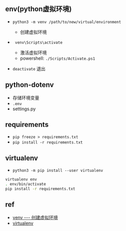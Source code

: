 ## env(python虚拟环境)

+ `python3 -m venv /path/to/new/virtual/environment`
    + 创建虚拟环境

+ ` venv\Scripts\activate`
    + 激活虚拟环境
    + powershell: `./Scripts/Activate.ps1`

+ `deactivate` 退出

## python-dotenv
+ 存储环境变量
+ `.env`
+ settings.py

## requirements

+ `pip freeze > requirements.txt`
+ `pip install -r requirements.txt`

## virtualenv
+ `python3 -m pip install --user virtualenv`

```sh
virtualenv env
. env/bin/activate
pip install -r requirements.txt
```


## ref

+ [venv --- 创建虚拟环境](https://docs.python.org/zh-cn/3/library/venv.html)
+ [virtualenv](https://www.liaoxuefeng.com/wiki/1016959663602400/1019273143120480)